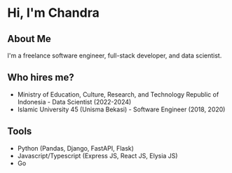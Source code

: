 # Hi, I'm Chandra
## About Me

I'm a freelance software engineer, full-stack developer, and data scientist.

## Who hires me?
- Ministry of Education, Culture, Research, and Technology Republic of Indonesia - Data Scientist (2022-2024)
- Islamic University 45 (Unisma Bekasi) - Software Engineer (2018, 2020)

## Tools
- Python (Pandas, Django, FastAPI, Flask)
- Javascript/Typescript (Express JS, React JS, Elysia JS)
- Go
